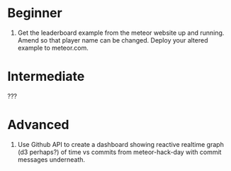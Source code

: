 Beginner
===
1. Get the leaderboard example from the meteor website up and running. Amend so that player name can be changed. Deploy your altered example to meteor.com.

Intermediate
===
???

Advanced
===
1. Use Github API to create a dashboard showing reactive realtime graph (d3 perhaps?) of time vs commits from meteor-hack-day with commit messages underneath.

